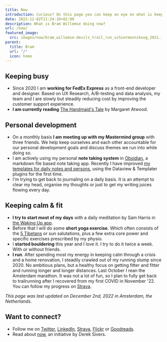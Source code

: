 ```yaml
---
title: Now
introduction: Curious? On this page you can keep an eye on what is keeping me busy right now.
date: 2022-12-02T11:24:10+02:00
description: What is Bram Willemse doing now?
url: /now/
featured_image:
  src: images/now/bram_willemse-devils_trail_run_schiermonnikoog_2021.jpeg
parent:
  title: Bram
  url: "/"
  icon: home
---
```

## Keeping busy

- Since 2020 I am **working for FedEx Express** as a front-end developer and designer. Based on UX Research, A/B-testing and data analysis, my team and I are slowly but steadily reducing cost by improving the customer support experience.
- **I am currently reading** [The Handmaid's Tale](https://www.goodreads.com/book/show/38447 "Read about The Handmaid's Tale by Margaret Atwood on GoodReads") by Margaret Atwood.

## Personal development

- On a monthly basis **I am meeting up with my Mastermind group** with three friends. We help keep ourselves and each other accountable for our personal development goals and discuss themes we run into while doing so.
- I am actively using my personal **note taking system** in [Obsidian](https://obsidian.md), a markdown file based note taking app. Recently I have improved [my templates for daily notes and persons](https://gist.github.com/bramwillemse/5f0a34ff0b6c73b54c320f16caef4242 "Check out the gist for my Obsidian daily and person templates"), using the Dataview & Templater plugins for the first time.
- I'm trying to get back to journaling on a daily basis. It is an attempt to clear my head, organise my thoughts or just to get my writing juices flowing every day.

## Keeping calm &amp; fit

- **I try to start most of my days** with a daily meditation by Sam Harris in [the Waking Up app](https://share.wakingup.com/2abce0e26219 "Check out the Waking Up app").
- Before that I will do some **short yoga exercise**. Which often consists of the [5 Tibetans](https://en.wikipedia.org/wiki/Five_Tibetan_Rites "Read more about the Five Tibetan Rites on Wikipedia") or sun salutations, plus a few extra core power and specific exercises prescribed by my physio.
- I **started bouldering** this year and I love it. I try to do it twice a week. With or without friends. 
- **I run**. After spending most my energy in keeping calm through a crisis and a home renovation, I steadily crawled out of my running slump since 2020.  No ambitious plans, but a healthy focus on getting fitter and fitter and running longer and longer distances. Last October I rean the Amsterdam marathon. It was not a lot of fun, so I plan to fully get back to trailrunning after I recovered from my first COVID in November '22.  You can follow my progress on [Strava](https://strava.com/athletes/bramwillemse "Follow my training progress on Strava").

*This page was last updated on <time datetime="2022-12-02T11:24:10+02:00
">December 2nd, 2022</time> in Amsterdam, the Netherlands*.

## Want to connect?

- Follow me on [Twitter](https://twitter.com/bramwillemse "Follow or contact me on Twitter"), [LinkedIn](https://linkedin.com/in/bramwillemse "Check out my profile and CV on LinkedIn"), [Strava](https://strava.com/athletes/bramwillemse "Follow my training progress on Strava"), [Flickr](https://flickr.com/bramwillemse "Explore my photos on Flickr") or [Goodreads](https://www.goodreads.com/bramwillemse "See what I read on my GoodReads profile").
- Read about <a href="https://nownownow.com/about">now</a>, an initiative by Derek Sivers.

